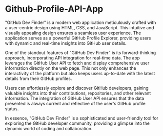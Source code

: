 # Github-Profile-API-App

"GitHub Dev Finder" is a modern web application meticulously crafted with a user-centric design using HTML, CSS, and JavaScript. This intuitive and visually appealing design ensures a seamless user experience. The application serves as a powerful GitHub Profile Explorer, providing users with dynamic and real-time insights into GitHub user details.

One of the standout features of "GitHub Dev Finder" is its forward-thinking approach, incorporating API integration for real-time data. The app leverages the GitHub User API to fetch and display comprehensive user information directly on the web page. This not only enhances the interactivity of the platform but also keeps users up-to-date with the latest details from their GitHub profiles.

Users can effortlessly explore and discover GitHub developers, gaining valuable insights into their contributions, repositories, and other relevant information. The integration of GitHub User API ensures that the data presented is always current and reflective of the user's GitHub profile status.

In essence, "GitHub Dev Finder" is a sophisticated and user-friendly tool for exploring the GitHub developer community, providing a glimpse into the dynamic world of coding and collaboration.
